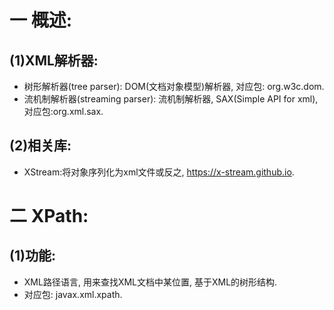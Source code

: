 # 一 概述:
## (1)XML解析器:
- 树形解析器(tree parser): DOM(文档对象模型)解析器, 对应包: org.w3c.dom.
- 流机制解析器(streaming parser): 流机制解析器, SAX(Simple API for xml),对应包:org.xml.sax.

## (2)相关库:
- XStream:将对象序列化为xml文件或反之, https://x-stream.github.io.

# 二 XPath:
## (1)功能:
- XML路径语言, 用来查找XML文档中某位置, 基于XML的树形结构.
- 对应包: javax.xml.xpath.